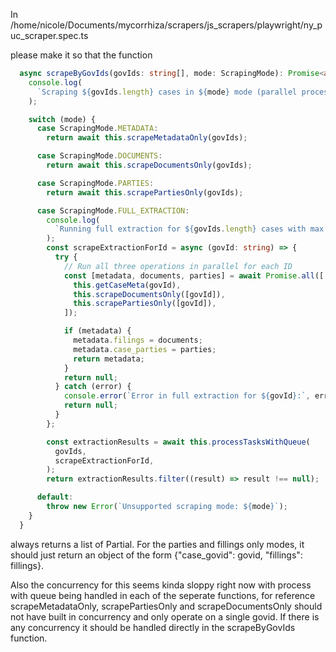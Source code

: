 In /home/nicole/Documents/mycorrhiza/scrapers/js_scrapers/playwright/ny_puc_scraper.spec.ts

please make it so that the function

```ts
  async scrapeByGovIds(govIds: string[], mode: ScrapingMode): Promise<any[]> {
    console.log(
      `Scraping ${govIds.length} cases in ${mode} mode (parallel processing)`,
    );

    switch (mode) {
      case ScrapingMode.METADATA:
        return await this.scrapeMetadataOnly(govIds);

      case ScrapingMode.DOCUMENTS:
        return await this.scrapeDocumentsOnly(govIds);

      case ScrapingMode.PARTIES:
        return await this.scrapePartiesOnly(govIds);

      case ScrapingMode.FULL_EXTRACTION:
        console.log(
          `Running full extraction for ${govIds.length} cases with max ${this.max_concurrent_browsers} concurrent browsers`,
        );
        const scrapeExtractionForId = async (govId: string) => {
          try {
            // Run all three operations in parallel for each ID
            const [metadata, documents, parties] = await Promise.all([
              this.getCaseMeta(govId),
              this.scrapeDocumentsOnly([govId]),
              this.scrapePartiesOnly([govId]),
            ]);

            if (metadata) {
              metadata.filings = documents;
              metadata.case_parties = parties;
              return metadata;
            }
            return null;
          } catch (error) {
            console.error(`Error in full extraction for ${govId}:`, error);
            return null;
          }
        };

        const extractionResults = await this.processTasksWithQueue(
          govIds,
          scrapeExtractionForId,
        );
        return extractionResults.filter((result) => result !== null);

      default:
        throw new Error(`Unsupported scraping mode: ${mode}`);
    }
  }
```

always returns a list of Partial<RawGenericDocket>. For the parties and fillings only modes, it should just return an object of the form {"case_govid": govid, "fillings": fillings}.

Also the concurrency for this seems kinda sloppy right now with process with queue being handled in each of the seperate functions, for reference scrapeMetadataOnly, scrapePartiesOnly and scrapeDocumentsOnly should not have built in concurrency and only operate on a single govid. If there is any concurrency it should be handled directly in the scrapeByGovIds function.
